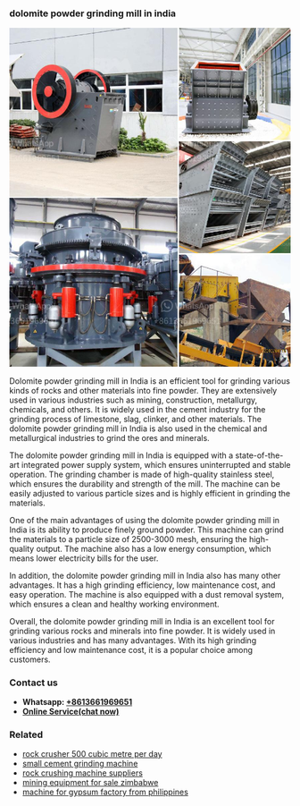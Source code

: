<h3>dolomite powder grinding mill in india</h3><img src='1702260263.jpg' alt=''><p>Dolomite powder grinding mill in India is an efficient tool for grinding various kinds of rocks and other materials into fine powder. They are extensively used in various industries such as mining, construction, metallurgy, chemicals, and others. It is widely used in the cement industry for the grinding process of limestone, slag, clinker, and other materials. The dolomite powder grinding mill in India is also used in the chemical and metallurgical industries to grind the ores and minerals.</p><p>The dolomite powder grinding mill in India is equipped with a state-of-the-art integrated power supply system, which ensures uninterrupted and stable operation. The grinding chamber is made of high-quality stainless steel, which ensures the durability and strength of the mill. The machine can be easily adjusted to various particle sizes and is highly efficient in grinding the materials.</p><p>One of the main advantages of using the dolomite powder grinding mill in India is its ability to produce finely ground powder. This machine can grind the materials to a particle size of 2500-3000 mesh, ensuring the high-quality output. The machine also has a low energy consumption, which means lower electricity bills for the user.</p><p>In addition, the dolomite powder grinding mill in India also has many other advantages. It has a high grinding efficiency, low maintenance cost, and easy operation. The machine is also equipped with a dust removal system, which ensures a clean and healthy working environment.</p><p>Overall, the dolomite powder grinding mill in India is an excellent tool for grinding various rocks and minerals into fine powder. It is widely used in various industries and has many advantages. With its high grinding efficiency and low maintenance cost, it is a popular choice among customers.</p><h3>Contact us</h3><ul><li><strong>Whatsapp:&nbsp;<a href="https://wa.me/8613661969651">+8613661969651</a></strong></li><li><a href="https://swt.shibang-china.com/?git&amp;zhl&amp;dolomite powder grinding mill in india"><strong>Online Service(chat now)</strong></a></li></ul><h3>Related</h3><ul><li><a href='rock crusher 500 cubic metre per day.md'>rock crusher 500 cubic metre per day</a></li><li><a href='small cement grinding machine.md'>small cement grinding machine</a></li><li><a href='rock crushing machine suppliers.md'>rock crushing machine suppliers</a></li><li><a href='mining equipment for sale zimbabwe.md'>mining equipment for sale zimbabwe</a></li><li><a href='machine for gypsum factory from philippines.md'>machine for gypsum factory from philippines</a></li></ul>